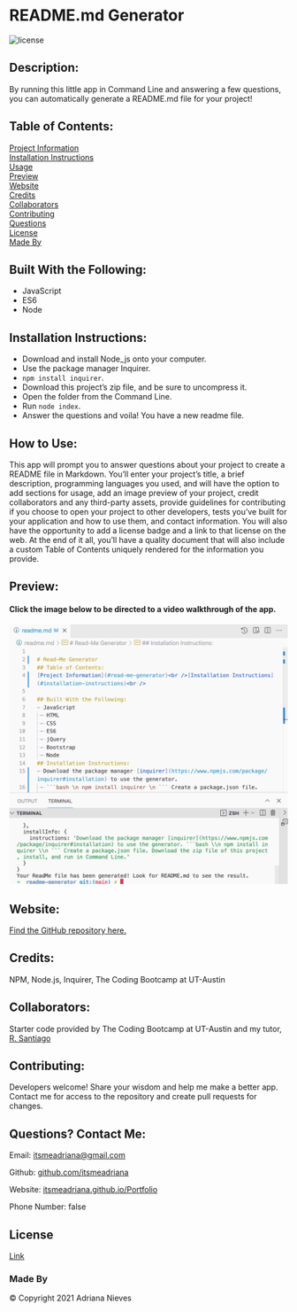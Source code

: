 
# README.md Generator
![license](https://img.shields.io/badge/license-gitHub-blueviolet)
## Description: 
By running this little app in Command Line and answering a few questions, you can automatically generate a README.md file for your project!
    
## Table of Contents:
[Project Information](#readme.md-generator)<br />[Installation Instructions](#installation-instructions)<br />[Usage](#how-to-use)<br />[Preview](#preview)<br />[Website](#website)<br />[Credits](#credits)<br />[Collaborators](#collaborators)<br />[Contributing](#contributing)<br />[Questions](#questions)<br />[License](#license)<br />[Made By](#made-by)

## Built With the Following:
- JavaScript
 - ES6
 - Node
## Installation Instructions:
- Download and install Node_js onto your computer.
 - Use the package manager Inquirer.
 - ```npm install inquirer```.
 - Download this project’s zip file, and be sure to uncompress it.
 - Open the folder from the Command Line.
 - Run ```node index```.
 -  Answer the questions and voila! You have a new readme file.
## How to Use:
This app will prompt you to answer questions about your project to create a README file in Markdown.  You’ll enter your project’s title, a brief description, programming languages you used, and will have the option to add sections for usage, add an image preview of your project, credit collaborators and any third-party assets, provide guidelines for contributing if you choose to open your project to other developers, tests you’ve built for your application and how to use them, and contact information. You will also have the opportunity to add a license badge and a link to that license on the web. At the end of it all, you’ll have a quality document that will also include a custom Table of Contents uniquely rendered for the information you provide.
    
## Preview:
#### Click the image below to be directed to a video walkthrough of the app.
[![](assets/media/Readme-generator-preview.png)](https://drive.google.com/file/d/1c2g03BNtzafZL9uaK-gpW4JzGYDxCKe5/view?usp=sharing)
         
## Website:
[Find the GitHub repository here.](github.com/itsmeadriana/readme-generator)
## Credits:
NPM, Node.js, Inquirer, The Coding Bootcamp at UT-Austin
## Collaborators:
Starter code provided by The Coding Bootcamp at UT-Austin and my tutor, [R. Santiago](https://github.com/rubensantiago)
## Contributing:
Developers welcome!  Share your wisdom and help me make a better app. Contact me for access to the repository and create pull requests for changes. 
## Questions? Contact Me:
Email: [itsmeadriana@gmail.com](itsmeadriana@gmail.com)

Github: [github.com/itsmeadriana](github.com/itsmeadriana)

Website: [itsmeadriana.github.io/Portfolio](itsmeadriana.github.io/Portfolio)

Phone Number: false


## License
[Link](https://choosealicense.com/licenses/mit/)
### Made By
© Copyright 2021 Adriana Nieves
